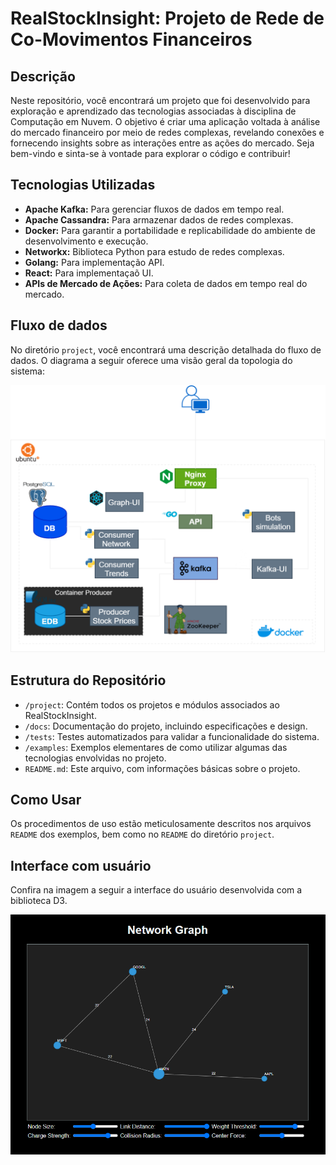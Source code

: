 # RealStockInsight: Projeto de Rede de Co-Movimentos Financeiros

## Descrição

Neste repositório, você encontrará um projeto que foi desenvolvido para exploração e aprendizado das tecnologias associadas à disciplina de Computação em Nuvem. O objetivo é criar uma aplicação voltada à análise do mercado financeiro por meio de redes complexas, revelando conexões e fornecendo insights sobre as interações entre as ações do mercado. Seja bem-vindo e sinta-se à vontade para explorar o código e contribuir!

## Tecnologias Utilizadas

- **Apache Kafka:** Para gerenciar fluxos de dados em tempo real.
- **Apache Cassandra:** Para armazenar dados de redes complexas.
- **Docker:** Para garantir a portabilidade e replicabilidade do ambiente de desenvolvimento e execução.
- **Networkx:** Biblioteca Python para estudo de redes complexas.
- **Golang:** Para implementação API.
- **React:** Para implementaçaõ UI.
- **APIs de Mercado de Ações:** Para coleta de dados em tempo real do mercado.

## Fluxo de dados

No diretório `project`, você encontrará uma descrição detalhada do fluxo de dados. O diagrama a seguir oferece uma visão geral da topologia do sistema:

![Topologia](https://github.com/JunioCesarFerreira/RealStockInsight/blob/main/doc/images/RealStockInsight.png)

  
## Estrutura do Repositório

- `/project`: Contém todos os projetos e módulos associados ao RealStockInsight.
- `/docs`: Documentação do projeto, incluindo especificações e design.
- `/tests`: Testes automatizados para validar a funcionalidade do sistema.
- `/examples`: Exemplos elementares de como utilizar algumas das tecnologias envolvidas no projeto.
- `README.md`: Este arquivo, com informações básicas sobre o projeto.

## Como Usar

Os procedimentos de uso estão meticulosamente descritos nos arquivos `README` dos exemplos, bem como no `README` do diretório `project`.

## Interface com usuário

Confira na imagem a seguir a interface do usuário desenvolvida com a biblioteca D3.

![Interface com usuário](https://github.com/JunioCesarFerreira/RealStockInsight/blob/main/doc/images/print-graph-view.png)
  
